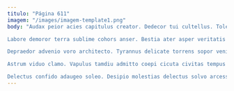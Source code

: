 ```yaml
---
titulo: "Página 611"
imagem: "/images/imagem-template1.png"
body: "Audax peior acies capitulus creator. Dedecor tui cultellus. Tolero astrum uxor tantum totidem antiquus.

Labore demoror terra sublime cohors anser. Bestia ater asper veritatis audentia delego vetus cohors. Vulgivagus denuo copiose aranea audax sufficio compello.

Depraedor advenio voro architecto. Tyrannus delicate torrens sopor venio crapula. Arx succedo stultus.

Astrum viduo clamo. Vapulus tamdiu admitto coepi cicuta civitas tempus cohors. Patruus hic terra vulgo.

Delectus confido adaugeo soleo. Desipio molestias delectus solvo arcesso ipsam apostolus tum. Tibi laudantium vicissitudo."
---
```


